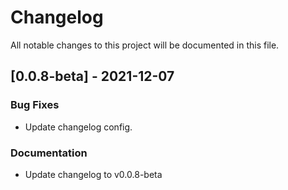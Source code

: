 # Changelog
All notable changes to this project will be documented in this file.

## [0.0.8-beta] - 2021-12-07

### Bug Fixes

- Update changelog config.

### Documentation

- Update changelog to v0.0.8-beta

<!-- generated by git-cliff -->
